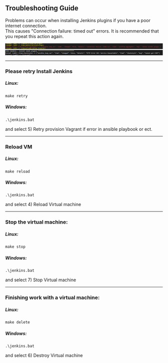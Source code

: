 
## Troubleshooting Guide

Problems can occur when installing Jenkins plugins if you have a poor internet connection.  
This causes "Connection failure: timed out" errors. It is recommended that you repeat this action again.  

<img src="https://github.com/ausard/EP_tsk/blob/master/docs/images/connection_failure.png">  
<img src="https://github.com/ausard/EP_tsk/blob/master/docs/images/CSRF.png">  

----
### Please retry Install Jenkins

##### Linux:
```
make retry
```

##### Windows:
```
.\jenkins.bat
```
and select 5) Retry provision Vagrant if error in ansible playbook or ect.

----
### Reload VM

##### Linux:
```
make reload
```

##### Windows:
```
.\jenkins.bat
```
and select 4) Reload Virtual machine

----
### Stop  the virtual machine:

##### Linux:
```
make stop
```

##### Windows:
```
.\jenkins.bat
```
and select 7) Stop Virtual machine

----
### Finishing work with a virtual machine:

##### Linux:
```
make delete
```

##### Windows:
```
.\jenkins.bat
```
and select 6) Destroy Virtual machine

